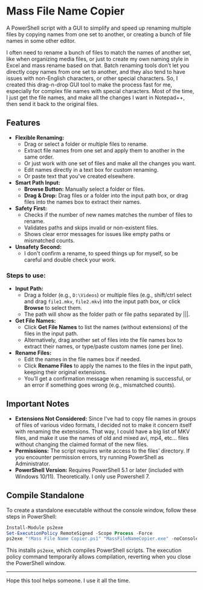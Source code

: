 # Mass File Name Copier
A PowerShell script with a GUI to simplify and speed up renaming multiple files by copying names from one set to another, or creating a bunch of file names in some other editor.



I often need to rename a bunch of files to match the names of another set, like when organizing media files, or just to create my own naming style in Excel and mass rename based on that. Batch renaming tools don’t let you directly copy names from one set to another, and they also tend to have issues with non-English characters, or other special characters. So, I created this drag-n-drop GUI tool to make the process fast for me, especially for complex file names with special characters. Most of the time, I just get the file names, and make all the changes I want in Notepad++, then send it back to the original files.

## Features

* **Flexible Renaming:**
  - Drag or select a folder or multiple files to rename.
  - Extract file names from one set and apply them to another in the same order.
  - Or just work with one set of files and make all the changes you want.
  - Edit names directly in a text box for custom renaming.
  - Or paste text that you've created elsewhere.
* **Smart Path Input:**
  - **Browse Button:** Manually select a folder or files.
  - **Drag & Drop:** Drag files or a folder into the input path box, or drag files into the names box to extract their names.
* **Safety First:**
  - Checks if the number of new names matches the number of files to rename.
  - Validates paths and skips invalid or non-existent files.
  - Shows clear error messages for issues like empty paths or mismatched counts.
* **Unsafety Second:**
  - I don't confirm a rename, to speed things up for myself, so be careful and double check your work.

### Steps to use:
- **Input Path:**
  - Drag a folder (e.g., `D:\Videos`) or multiple files (e.g., shift/ctrl select and drag `file1.mkv`, `file2.mkv`) into the input path box, or click **Browse** to select them.
  - The path will show as the folder path or file paths separated by |||.
- **Get File Names:**
  - Click **Get File Names** to list the names (without extensions) of the files in the input path.
  - Alternatively, drag another set of files into the file names box to extract their names, or type/paste custom names (one per line).
- **Rename Files:**
  - Edit the names in the file names box if needed.
  - Click **Rename Files** to apply the names to the files in the input path, keeping their original extensions.
  - You’ll get a confirmation message when renaming is successful, or an error if something goes wrong (e.g., mismatched counts).

## Important Notes

* **Extensions Not Considered:** Since I've had to copy file names in groups of files of various video formats, I decided not to make it concern itself with renaming the extensions. That way, I could have a big list of MKV files, and make it use the names of old and mixed avi, mp4, etc... files without changing the claimed format of the new files.
* **Permissions:** The script requires write access to the files’ directory. If you encounter permission errors, try running PowerShell as Administrator.
* **PowerShell Version:** Requires PowerShell 5.1 or later (included with Windows 10/11). Theoretically. I only use Powershell 7.

## Compile Standalone

To create a standalone executable without the console window, follow these steps in PowerShell:

```powershell
Install-Module ps2exe
Set-ExecutionPolicy RemoteSigned -Scope Process -Force
ps2exe "!Mass File Name Copier.ps1" "MassFileNameCopier.exe" -noConsole
```

This installs `ps2exe`, which compiles PowerShell scripts. The execution policy command temporarily allows compilation, reverting when you close the PowerShell window.

---

Hope this tool helps someone. I use it all the time.